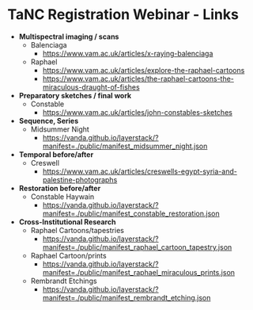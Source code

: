 # TaNC Registration Webinar - Links

  - **Multispectral imaging / scans**
    - Balenciaga
      - https://www.vam.ac.uk/articles/x-raying-balenciaga
    - Raphael
      - https://www.vam.ac.uk/articles/explore-the-raphael-cartoons
      - https://www.vam.ac.uk/articles/the-raphael-cartoons-the-miraculous-draught-of-fishes
  - **Preparatory sketches  / final work**
    - Constable
      - https://www.vam.ac.uk/articles/john-constables-sketches
  - **Sequence, Series**
     - Midsummer Night
       - https://vanda.github.io/layerstack/?manifest=./public/manifest_midsummer_night.json
  - **Temporal before/after**
      - Creswell 
        - https://www.vam.ac.uk/articles/creswells-egypt-syria-and-palestine-photographs
  - **Restoration before/after**
      - Constable Haywain
        - https://vanda.github.io/layerstack/?manifest=./public/manifest_constable_restoration.json
  - **Cross-Institutional Research**
      - Raphael Cartoons/tapestries 
        - https://vanda.github.io/layerstack/?manifest=./public/manifest_raphael_cartoon_tapestry.json
      - Raphael Cartoon/prints  
        - https://vanda.github.io/layerstack/?manifest=./public/manifest_raphael_miraculous_prints.json
      - Rembrandt Etchings 
        - https://vanda.github.io/layerstack/?manifest=./public/manifest_rembrandt_etching.json
